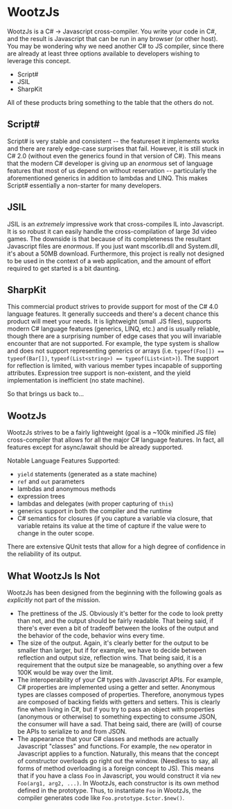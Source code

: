 WootzJs
=======

WootzJs is a C# -> Javascript cross-compiler.  You write your code in C#, and the result is
Javascript that can be run in any browser (or other host).  You may be wondering why we need
another C# to JS compiler, since there are already at least three options available to 
developers wishing to leverage this concept.  

* Script#
* JSIL
* SharpKit

All of these products bring something to the table that the others do not.  

Script#
-------

Script# is very stable and consistent -- the featureset it implements works and there are rarely edge-case 
surprises that fail.  However, it is still stuck in C# 2.0 (without even the generics found in
that version of C#).  This means that the modern C# developer is giving up an *enormous* set of
language features that most of us depend on without reservation -- particularly the 
aforementioned generics in addition to lambdas and LINQ.  This makes Script# essentially a non-starter
for many developers.

JSIL
-------

JSIL is an *extremely* impressive work that cross-compiles IL into Javascript.  It is so robust it can easily
handle the cross-compilation of large 3d video games.  The downside is that because of its completeness the 
resultant Javascript files are *enormous*.  If you just want mscorlib.dll and System.dll, it's about a 50MB
download.  Furthermore, this project is really not designed to be used in the context of a web application, 
and the amount of effort required to get started is a bit daunting.

SharpKit
-------

This commercial product strives to provide support for most of the C# 4.0 language features.  It generally
succeeds and there's a decent chance this product will meet your needs.  It is lightweight (small .JS files),
supports modern C# language features (generics, LINQ, etc.) and is usually reliable, though there are a 
surprising number of edge cases that you will invariable encounter that are not supported.  For example,
the type system is shallow and does not support representing generics or arrays (i.e. `typeof(Foo[]) == 
typeof(Bar[])`, `typeof(List<string>) == typeof(List<int>)`).  The support for reflection is limited,
with various member types incapable of supporting attributes.  Expression tree support is non-existent, 
and the yield implementation is inefficient (no state machine).

So that brings us back to...

WootzJs
-------

WootzJs strives to be a fairly lightweight (goal is a ~100k minified JS file) cross-compiler that allows
for all the major C# language features.  In fact, all features except for async/await should be already
supported.  

Notable Language Features Supported:

* `yield` statements (generated as a state machine)
* `ref` and `out` parameters
* lambdas and anonymous methods
* expression trees
* lambdas and delegates (with proper capturing of `this`)
* generics support in both the compiler and the runtime
* C# semantics for closures (if you capture a variable via closure, that variable retains its value
at the time of capture if the value were to change in the outer scope.

There are extensive QUnit tests that allow for a high degree of confidence in the reliability
of its output.  

What WootzJs Is Not
------

WootzJs has been designed from the beginning with the following goals as *explicitly* not part of the 
mission.

* The prettiness of the JS.  Obviously it's better for the code to look pretty than not, and the output
should be fairly readable.  That being said, if there's ever even a bit of tradeoff between the looks of the
output and the behavior of the code, behavior wins every time.
* The size of the output.  Again, it's clearly better for the output to be smaller than larger, but if for
example, we have to decide between reflection and output size, reflection wins.  That being said, it is 
a requirement that the output size be manageable, so anything over a few 100K would be way over the 
limit.
* The interoperability of your C# types with Javascript APIs.  For example, C# properties are implemented 
using a getter and setter.  Anonymous types are classes composed of properties.  Therefore, anonymous types
are composed of backing fields with getters and setters.  This is clearly fine when living in C#, but if 
you try to pass an object with properties (anonymous or otherwise) to something expecting to consume JSON,
the consumer will have a sad.  That being said, there are (will) of course be APIs to serialize to and from
JSON.
* The appearance that your C# classes and methods are actually Javascript "classes" and functions.  For 
example, the `new` operator in Javascript applies to a function.  Naturally, this means that the concept
of constructor overloads go right out the window.  (Needless to say, all forms of method overloading is a 
foreign concept to JS).  This means that if you have a class `Foo` in Javascript, you would construct it via 
`new Foo(arg1, arg2, ...)`.  In WootzJs, each constructor is its own method defined in the prototype.  Thus,
to instantiate `Foo` in WootzJs, the compiler generates code like `Foo.prototype.$ctor.$new()`.  